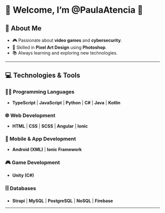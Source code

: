 # 🎇 Welcome, I’m @PaulaAtencia 👋
## 👀 About Me

- 🎮 Passionate about **video games** and **cybersecurity**.
- 🎨 Skilled in **Pixel Art Design** using **Photoshop**.
- 📚 Always learning and exploring new technologies.

---

## 💻 Technologies & Tools

### 👨‍💻 Programming Languages
- **TypeScript** | **JavaScript** | **Python** | **C#** | **Java** | **Kotlin**

### 🌐 Web Development
- **HTML** | **CSS** | **SCSS** | **Angular** | **Ionic**

### 📱 Mobile & App Development
- **Android (XML)** | **Ionic Framework**

### 🎮 Game Development
- **Unity (C#)**

### 🗄️ Databases
- **Strapi** | **MySQL** | **PostgreSQL** | **NoSQL** | **Firebase**

---


